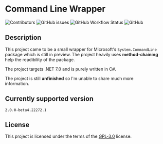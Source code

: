# Command Line Wrapper
![Contributors](https://img.shields.io/github/contributors/skydeszka/CommandLineWrapper)
![GitHub issues](https://img.shields.io/github/issues/skydeszka/CommandLineWrapper)
![GitHub Workflow Status](https://img.shields.io/github/actions/workflow/status/skydeszka/CommandLineWrapper/build-and-test.yml)
![GitHub](https://img.shields.io/github/license/skydeszka/CommandLineWrapper)

## Description
This project came to be a small wrapper for Microsoft's `System.CommandLine` package which is still in preview. The project heavily uses **method-chaining** help the readibility of the package.

The project targets .NET 7.0 and is purely written in C#.

The project is still **unfinished** so I'm unable to share much more information.

## Currently supported version
`2.0.0-beta4.22272.1`

## License
This project is licensed under the terms of the <a href="https://github.com/skydeszka/CommandLineWrapper/blob/main/LICENSE">GPL-3.0</a> license.
